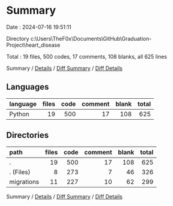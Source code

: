 # Summary

Date : 2024-07-16 19:51:11

Directory c:\\Users\\TheF0x\\Documents\\GitHub\\Graduation-Project\\heart_disease

Total : 19 files,  500 codes, 17 comments, 108 blanks, all 625 lines

Summary / [Details](details.md) / [Diff Summary](diff.md) / [Diff Details](diff-details.md)

## Languages
| language | files | code | comment | blank | total |
| :--- | ---: | ---: | ---: | ---: | ---: |
| Python | 19 | 500 | 17 | 108 | 625 |

## Directories
| path | files | code | comment | blank | total |
| :--- | ---: | ---: | ---: | ---: | ---: |
| . | 19 | 500 | 17 | 108 | 625 |
| . (Files) | 8 | 273 | 7 | 46 | 326 |
| migrations | 11 | 227 | 10 | 62 | 299 |

Summary / [Details](details.md) / [Diff Summary](diff.md) / [Diff Details](diff-details.md)